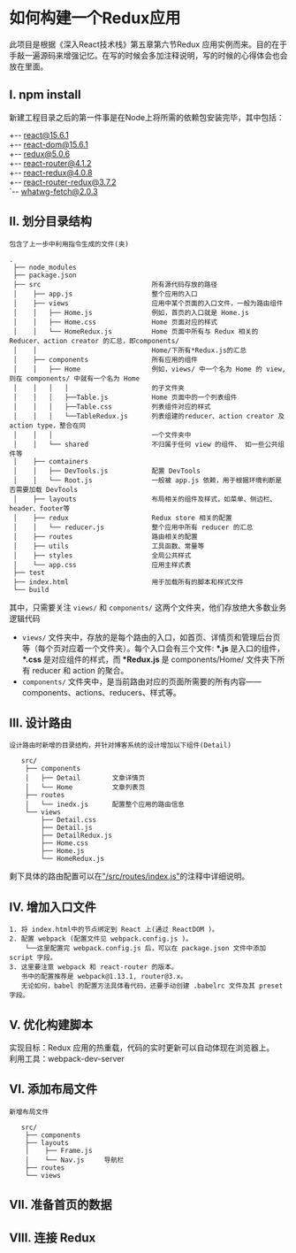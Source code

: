 # 如何构建一个Redux应用

此项目是根据《深入React技术栈》第五章第六节Redux 应用实例而来。目的在于手敲一遍源码来增强记忆。在写的时候会多加注释说明，写的时候的心得体会也会放在里面。
## I. npm install

新建工程目录之后的第一件事是在Node上将所需的依赖包安装完毕，其中包括：

+-- <font color="orange">react@15.6.1</font>
<br />
+-- <font color="orange">react-dom@15.6.1</font>
<br />
+-- <font color="orange">redux@5.0.6</font>
<br />
+-- <font color="orange">react-router@4.1.2</font>
<br />
+-- <font color="orange">react-redux@4.0.8</font>
<br />
+-- <font color="orange">react-router-redux@3.7.2</font>
<br />
`-- <font color="orange">whatwg-fetch@2.0.3</font>
<br />


## II. 划分目录结构

`包含了上一步中利用指令生成的文件(夹)`

```
.
 ├── node_modules                   
 ├── package.json                    
 ├── src                            所有源代码存放的路径
 │    ├── app.js                    整个应用的入口
 │    ├── views                     应用中某个页面的入口文件，一般为路由组件
 │    │   ├── Home.js               例如，首页的入口就是 Home.js
 │    │   ├── Home.css              Home 页面对应的样式
 │    │   └── HomeRedux.js          Home 页面中所有与 Redux 相关的 Reducer、action creator 的汇总，即components/
 │    │                             Home/下所有*Redux.js的汇总
 │    ├── components                所有应用的组件
 │    │   ├── Home                  例如，views/ 中一个名为 Home 的 view, 则在 components/ 中就有一个名为 Home 
 │    │   │   │                     的子文件夹
 │    │   │   ├──Table.js           Home 页面中的一个列表组件
 │    │   │   ├──Table.css          列表组件对应的样式
 │    │   │   └──TableRedux.js      列表组建的reducer、action creator 及 action type，整合在同
 │    │   │                         一个文件夹中
 │    │   └── shared                不归属于任何 view 的组件、 如一些公共组件等
 │    ├── comtainers                                
 │    │   ├── DevTools.js           配置 DevTools
 │    │   └── Root.js               一般被 app.js 依赖，用于根据环境判断是否需要加载 DevTools
 │    ├── layouts                   布局相关的组件及样式，如菜单、侧边栏、header、footer等
 │    ├── redux                     Redux store 相关的配置
 │    │   └── reducer.js            整个应用中所有 reducer 的汇总
 │    ├── routes                    路由相关的配置
 │    ├── utils                     工具函数、常量等
 │    ├── styles                    全局公共样式
 │    └── app.css                   应用主样式表 
 ├── test
 ├── index.html                     用于加载所有的脚本和样式文件                     
 └── build  
```
其中，只需要关注 `views/` 和 `components/` 这两个文件夹，他们存放绝大多数业务逻辑代码
* `views/` 文件夹中，存放的是每个路由的入口，如首页、详情页和管理后台页等（每个页对应着一个文件夹）。每个入口会有三个文件: <b> \*.js </b>是入口的组件，<b> *.css </b>是对应组件的样式，而<b> *Redux.js </b>是 components/Home/ 文件夹下所有 reducer 和 action 的聚合。
* `components/` 文件夹中，是当前路由对应的页面所需要的所有内容——components、actions、reducers、样式等。

## III. 设计路由
`设计路由时新增的目录结构，并针对博客系统的设计增加以下组件(Detail)`
```                 
   src/                            
    ├── components                
    │   ├── Detail        文章详情页
    │   └── Home          文章列表页           
    ├── routes
    │   └── inedx.js      配置整个应用的路由信息                         
    └── views               
        ├── Detail.css
        ├── Detail.js
        ├── DetailRedux.js
        ├── Home.css
        ├── Home.js             
        └── HomeRedux.js               
```
剩下具体的路由配置可以在["/src/routes/index.js"](https://github.com/XiangLuoyang/ReduxDemo/blob/master/src/routes/index.js)的注释中详细说明。

## IV. 增加入口文件
```
1. 将 index.html中的节点绑定到 React 上(通过 ReactDOM )。
2. 配置 webpack (配置文件见 webpack.config.js )。
    └──这里配置完 webpack.config.js 后，可以在 package.json 文件中添加 script 字段。
3. 这里要注意 webpack 和 react-router 的版本。
   书中的配置推荐是 webpack@1.13.1, router@3.x。
   无论如何，babel 的配置方法具体看代码，还要手动创建 .babelrc 文件及其 preset 字段。
```

## V. 优化构建脚本

实现目标：Redux 应用的热重载，代码的实时更新可以自动体现在浏览器上。<br />
利用工具：webpack-dev-server

## VI. 添加布局文件
`新增布局文件`
```
   src/                            
    ├── components   
    ├── layouts     
    │    ├── Frame.js             
    │    └── Nav.js     导航栏
    ├── routes                      
    └── views  
```

## VII. 准备首页的数据
## VIII. 连接 Redux